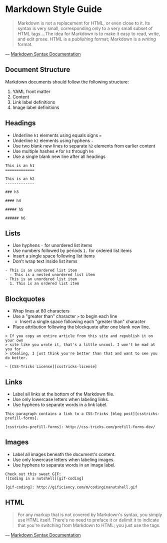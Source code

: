 Markdown Style Guide
====================

> Markdown is not a replacement for HTML, or even close to it. Its syntax is
> very small, corresponding only to a very small subset of HTML tags.&hellip;The idea for Markdown is to
> make it easy to read, write, and edit prose. HTML is a *publishing* format;
> Markdown is a *writing* format.

— [Markdown Syntax Documentation][markdown-syntax]

Document Structure
------------------

Markdown documents should follow the following structure:

1. YAML front matter
2. Content
3. Link label definitions
4. Image label definitions

Headings
--------

- Underline `h1` elements using equals signs `=`
- Underline `h2` elements using hyphens `-`
- Use two blank new lines to separate `h2` elements from earlier content
- Use multiple hashes `#` for `h3` through `h6`
- Use a single blank new line after all headings

```
This is an h1
=============

This is an h2
-------------

### h3

#### h4

##### h5

###### h6
```

Lists
-----

- Use hyphens `-` for unordered list items
- Use numbers followed by periods `1.` for ordered list items
- Insert a single space following list items
- Don't wrap text inside list items

```
- This is an unordered list item
  - This is a nested unordered list item
- This is an unordered list item
  1. This is an ordered list item
```

Blockquotes
-----------

- Wrap lines at 80 characters
- Use a "greater than" character `>` to begin each line
  - Insert a single space following each "greater than" character
- Place attribution following the blockquote after one blank new line.

```
> If you copy an entire article from this site and republish it on your own
> site like you wrote it, that's a little uncool. I won't be mad at you for
> stealing, I just think you're better than that and want to see you do better.

— [CSS-Tricks License][csstricks-license]
```

Links
-----

- Label all links at the bottom of the Markdown file.
- Use only lowercase letters when labeling links.
- Use hyphens to separate words in a link label.

<!-- The following code block is indented to prevent link label definitions from being parsed literally. Use the backtick syntax for all other code blocks. -->

    This paragraph contains a link to a CSS-Tricks [blog post][csstricks-prefill-forms].

    [csstricks-prefill-forms]: http://css-tricks.com/prefill-forms-dev/

Images
------

- Label all images beneath the document's content.
- Use only lowercase letters when labeling images.
- Use hyphens to separate words in an image label.

<!-- The following code block is indented to prevent iamge label definitions from being parsed literally. Use the backtick syntax for all other code blocks. -->

    Check out this sweet GIF:
    ![Coding in a nutshell][gif-coding]

    [gif-coding]: http://gificiency.com/m/codinginanutshell.gif

HTML
----

> For any markup that is not covered by Markdown's syntax, you simply use HTML
> itself. There's no need to preface it or delimit it to indicate that you're
> switching from Markdown to HTML; you just use the tags.

— [Markdown Syntax Documentation][markdown-syntax]

[markdown-syntax]: http://daringfireball.net/projects/markdown/syntax
